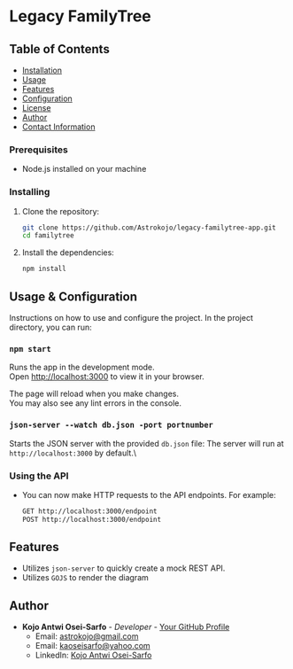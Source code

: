 # Legacy FamilyTree

## Table of Contents
- [Installation](#installation)
- [Usage](#usage)
- [Features](#features)
- [Configuration](#configuration)
- [License](#license)
- [Author](#Author)
- [Contact Information](#contact-information)


### Prerequisites
- Node.js installed on your machine

### Installing
1. Clone the repository:
    ```sh
    git clone https://github.com/Astrokojo/legacy-familytree-app.git
    cd familytree
    ```
2. Install the dependencies:
    ```sh
    npm install
    ```

## Usage & Configuration
Instructions on how to use and configure the project.
In the project directory, you can run:

### `npm start`

Runs the app in the development mode.\
Open [http://localhost:3000](http://localhost:3000) to view it in your browser.

The page will reload when you make changes.\
You may also see any lint errors in the console.

### `json-server --watch db.json -port portnumber`

Starts the JSON server with the provided `db.json` file:
The server will run at `http://localhost:3000` by default.\
    

### Using the API
- You can now make HTTP requests to the API endpoints. For example:
    ```sh
    GET http://localhost:3000/endpoint
    POST http://localhost:3000/endpoint
    ```

## Features
- Utilizes `json-server` to quickly create a mock REST API.
- Utilizes `GOJS` to render the diagram

## Author

- **Kojo Antwi Osei-Sarfo** - *Developer* - [Your GitHub Profile](https://github.com/Astrokojo)
  - Email: [astrokojo@gmail.com](mailto:astrokojo@gmail.com)
  - Email: [kaoseisarfo@yahoo.com](mailto:kaoseisarfo@yahoo.com)
  - LinkedIn: [Kojo Antwi Osei-Sarfo](linkedin.com/in/kaosei-sarfo)
